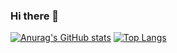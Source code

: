 ### Hi there 👋

[![Anurag's GitHub stats](https://github-readme-stats.vercel.app/api?username=guillerdev97)](https://github.com/anuraghazra/github-readme-stats)
[![Top Langs](https://github-readme-stats.vercel.app/api/top-langs/?username=guillerdev97)](https://github.com/anuraghazra/github-readme-stats)

<!--
**guillerdev97/guillerdev97** is a ✨ _special_ ✨ repository because its `README.md` (this file) appears on your GitHub profile.

Here are some ideas to get you started:

- 🔭 I’m currently working on ...
- 🌱 I’m currently learning ...
- 👯 I’m looking to collaborate on ...
- 🤔 I’m looking for help with ...
- 💬 Ask me about ...
- 📫 How to reach me: ...
- 😄 Pronouns: ...
- ⚡ Fun fact: ...
-->
